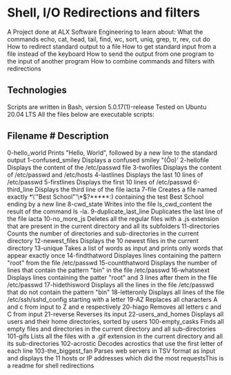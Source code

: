 
# Shell, I/O Redirections and filters

A Project done at ALX Software Engineering to learn about: 
What the commands echo, cat, head, tail, find, wc, sort, uniq, grep, tr, rev, cut do
How to redirect standard output to a file
How to get standard input from a file instead of the keyboard
How to send the output from one program to the input of another program
How to combine commands and filters with redirections

## Technologies
Scripts are written in Bash, version 5.0.17(1)-release
Tested on Ubuntu 20.04 LTS
All the files below are executable scripts:

## Filename	               # Description
0-hello_world	              Prints "Hello, World", followed by a new line to the standard output
1-confused_smiley	          Displays a confused smiley "(Ôo)'
2-hellofile	                Displays the content of the /etc/passwd file
3-twofiles	                Displays the content of /etc/passwd and /etc/hosts
4-lastlines	                Displays the last 10 lines of /etc/passwd
5-firstlines	              Displays the first 10 lines of /etc/passwd
6-third_line	              Displays the third line of the file iacta
7-file	                    Creates a file named exactly \*\\'"Best School"\'\\*$\?\*\*\*\*\*:) containing the test Best School ending by a new line
8-cwd_state	                Writes into the file ls_cwd_content the result of the command ls -la.
9-duplicate_last_line	      Duplicates the last line of the file iacta
10-no_more_js	              Deletes all the regular files with a .js extension that are present in the current directory and all its subfolders
11-directories	            Counts the number of directories and sub-directories in the current directory
12-newest_files	            Displays the 10 newest files in the current directory
13-unique	                  Takes a list of words as input and prints only words that appear exactly once
14-findthatword	            Displayes lines containing the pattern "root" from the file /etc/passwd
15-countthatword	          Displays the number of lines that contain the pattern "bin" in the file /etc/passwd
16-whatsnext	              Displays lines containing the patter "root" and 3 lines after them in the file /etc/passwd
17-hidethisword	            Displays all the lines in the file /etc/passwd that do not contain the pattern "bin"
18-letteronly	              Displays all lines of the file /etc/ssh/sshd_config starting with a letter
19-AZ	                      Replaces all characters A and c from input to Z and e respectively
20-hiago	                  Removes all letters c and C from input
21-reverse	                Reverses its input
22-users_and_homes	        Displays all users and their home directories, sorted by users
100-empty_casks	            Finds all empty files and directories in the current directory and all sub-directories
101-gifs	                  Lists all the files with a .gif extension in the current directory and all its sub-directories
102-acrostic	              Decodes acrostics that use the first letter of each line
103-the_biggest_fan	        Parses web servers in TSV format as input and displays the 11 hosts or IP addresses which did the most requestsThis is a readme for shell redirections
